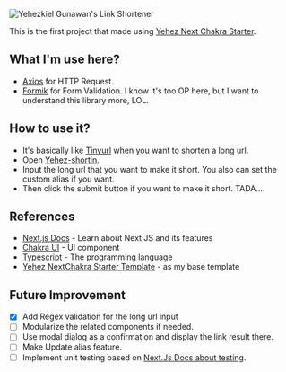 ![Yehezkiel Gunawan's Link Shortener](<https://socialify.git.ci/yehezkielgunawan/yehez-shortin/image?description=1&descriptionEditable=Yehezkiel%20Gunawan%27s%20link%20shortener%20(using%20tinyurl.com%20API)&font=Inter&logo=https%3A%2F%2Fimage.flaticon.com%2Ficons%2Fpng%2F512%2F1242%2F1242462.png&owner=1&pattern=Brick%20Wall&theme=Dark>)

This is the first project that made using [Yehez Next Chakra Starter](https://yehez-nextchakra-starter.yehezgun.com/).

## What I'm use here?

- [Axios](https://axios-http.com/) for HTTP Request.
- [Formik](https://formik.org/) for Form Validation. I know it's too OP here, but I want to understand this library more, LOL.

## How to use it?

- It's basically like [Tinyurl](https://tinyurl.com) when you want to shorten a long url.
- Open [Yehez-shortin](https://link.yehezgun.com).
- Input the long url that you want to make it short. You also can set the custom alias if you want.
- Then click the submit button if you want to make it short. TADA....

## References

- [Next.js Docs](https://nextjs.org/docs/getting-started) - Learn about Next JS and its features
- [Chakra UI](https://chakra-ui.com/) - UI component
- [Typescript](https://www.typescriptlang.org/) - The programming language
- [Yehez NextChakra Starter Template](https://yehez-nextchakra-starter.yehezgun.com/) - as my base template

## Future Improvement

- [X] Add Regex validation for the long url input
- [ ] Modularize the related components if needed.
- [ ] Use modal dialog as a confirmation and display the link result there.
- [ ] Make Update alias feature.
- [ ] Implement unit testing based on [Next.Js Docs about testing](https://nextjs.org/docs/testing).

